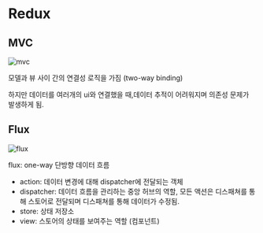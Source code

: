 # Redux

## MVC
![mvc](https://velog.velcdn.com/images%2Falskt0419%2Fpost%2F35a7a12e-4f0d-416c-889c-92bdeca47dbb%2Fimage%20(1).png)

모델과 뷰 사이 간의 연결성 로직을 가짐 (two-way binding) 

하지만 데이터를 여러개의 ui와 연결했을 때,데이터 추적이 어려워지며 의존성 문제가 발생하게 됨.

## Flux
![flux](https://facebook.github.io/flux/img/overview/flux-simple-f8-diagram-with-client-action-1300w.png)

flux: one-way 단방향 데이터 흐름

- action: 데이터 변경에 대해 dispatcher에 전달되는 객체
- dispatcher: 데이터 흐름을 관리하는 중앙 허브의 역할, 모든 액션은 디스패쳐를 통해 스토어로 전달되며 디스패쳐를 통해 데이터가 수정됨.
- store: 상태 저장소
- view: 스토어의 상태를 보여주는 역할 (컴포넌트)
